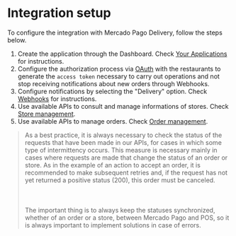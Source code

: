 # Integration setup

To configure the integration with Mercado Pago Delivery, follow the steps below.

1. Create the application through the Dashboard. Check [Your Applications](/developers/en/guides/additional-content/dashboard/applications) for instructions.
2. Configure the authorization process via [OAuth](/developers/en/guides/additional-content/security/oauth/introduction) with the restaurants to generate the `access token` necessary to carry out operations and not stop receiving notifications about new orders through Webhooks.
3. Configure notifications by selecting the "Delivery" option. Check [Webhooks](/developers/en/guides/additional-content/notifications/webhooks/webhooks) for instructions.
4. Use available APIs to consult and manage informations of stores. Check [Store management](/developers/en/docs/mp-delivery/store-management).
5. Use available APIs to manage orders. Check [Order management](/developers/en/docs/mp-delivery/order-management).

> As a best practice, it is always necessary to check the status of the requests that have been made in our APIs, for cases in which some type of intermittency occurs. This measure is necessary mainly in cases where requests are made that change the status of an order or store. As in the example of an action to accept an order, it is recommended to make subsequent retries and, if the request has not yet returned a positive status (200), this order must be canceled. <br/></br>
> <br/></br>
> The important thing is to always keep the statuses synchronized, whether of an order or a store, between Mercado Pago and POS, so it is always important to implement solutions in case of errors.